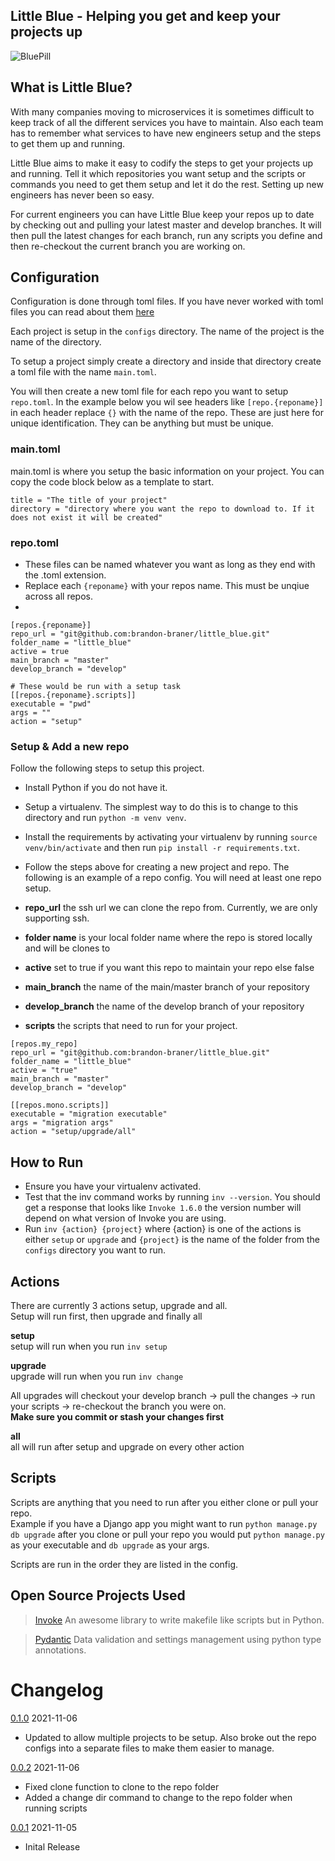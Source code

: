 ## Little Blue - Helping you get and keep your projects up
![BluePill](https://github.com/brandon-braner/images/blob/master/github_images/bluepill_200x210.png?raw=true)

## What is Little Blue?

With many companies moving to microservices it is sometimes difficult to keep track of all the different services you have
to maintain. Also each team has to remember what services to have new engineers setup and the steps to get them up and running.

Little Blue aims to make it easy to codify the steps to get your projects up and running. Tell it which repositories you want
setup and the scripts or commands you need to get them setup and let it do the rest. Setting up new engineers has never been so easy.

For current engineers you can have Little Blue keep your repos up to date by checking out and pulling your latest master and develop branches.
It will then pull the latest changes for each branch, run any scripts you define and then re-checkout the current branch you are working on. 

## Configuration

Configuration is done through toml files. If you have never worked with toml files you can read about them [here](https://github.com/toml-lang/toml)

Each project is setup in the `configs` directory. The name of the project is the name of the directory.  

To setup a project simply create a directory and inside that directory create a toml file with the name `main.toml`.  

You will then create a new toml file for each repo you want to setup `repo.toml`. In the example below you wil see headers like
`[repo.{reponame}]` in each header replace `{}` with the name of the repo. These are just here for unique identification. They can be anything
but must be unique.

### main.toml
main.toml is where you setup the basic information on your project. You can copy the code block below as a template to start.  
```
title = "The title of your project"
directory = "directory where you want the repo to download to. If it does not exist it will be created"
```

### repo.toml
* These files can be named whatever you want as long as they end with the .toml extension.
* Replace each `{reponame}` with your repos name. This must be unqiue across all repos.
* 
```
[repos.{reponame}]
repo_url = "git@github.com:brandon-braner/little_blue.git"
folder_name = "little_blue"
active = true
main_branch = "master"
develop_branch = "develop"

# These would be run with a setup task
[[repos.{reponame}.scripts]]
executable = "pwd"
args = ""
action = "setup"
```


### Setup & Add a new repo

Follow the following steps to setup this project.
* Install Python if you do not have it. 
* Setup a virtualenv. The simplest way to do this is to change to this directory and run `python -m venv venv`.
* Install the requirements by activating your virtualenv by running `source venv/bin/activate` and then run `pip install -r requirements.txt`.
* Follow the steps above for creating a new project and repo.
The following is an example of a repo config. You will need at least one repo setup.

* **repo_url** the ssh url we can clone the repo from. Currently, we are only supporting ssh. 
* **folder name** is your local folder name where the repo is stored locally and will be clones to
* **active** set to true if you want this repo to maintain your repo else false
* **main_branch** the name of the main/master branch of your repository
* **develop_branch** the name of the develop branch of your repository
* **scripts** the scripts that need to run for your project. 
```
[repos.my_repo]
repo_url = "git@github.com:brandon-braner/little_blue.git"
folder_name = "little_blue"
active = "true"
main_branch = "master"
develop_branch = "develop"

[[repos.mono.scripts]]
executable = "migration executable"
args = "migration args"
action = "setup/upgrade/all"
```

## How to Run

* Ensure you have your virtualenv activated.
* Test that the inv command works by running `inv --version`. You should get a response that looks like `Invoke 1.6.0`
the version number will depend on what version of Invoke you are using.
* Run `inv {action} {project}` where {action} is one of the actions is either `setup` or `upgrade` and `{project}` is the name 
of the folder from the `configs` directory you want to run.

## Actions

There are currently 3 actions setup, upgrade and all.  
Setup will run first, then upgrade and finally all

**setup**  
setup will run when you run `inv setup`

**upgrade**  
upgrade will run when you run `inv change`  

All upgrades will checkout your develop branch -> pull the changes -> run your scripts -> re-checkout the branch you were on.  
**Make sure you commit or stash your changes first**
  
**all**  
all will run after setup and upgrade on every other action

## Scripts
Scripts are anything that you need to run after you either clone or pull your repo.  
Example if you have a Django app you might want to run `python manage.py db upgrade` after you clone or pull your repo
you would put `python manage.py` as your executable and `db upgrade` as your args.

Scripts are run in the order they are listed in the config.

## Open Source Projects Used
> [Invoke](https://www.pyinvoke.org/)  An awesome library to write makefile like scripts but in Python.

> [Pydantic](https://pydantic-docs.helpmanual.io/)  Data validation and settings management using python type annotations.

# Changelog
[0.1.0](https://github.com/brandon-braner/little_blue/releases/tag/0.0.2) 2021-11-06
* Updated to allow multiple projects to be setup. Also broke out the repo configs into a separate files
to make them easier to manage.

[0.0.2](https://github.com/brandon-braner/little_blue/releases/tag/0.0.2) 2021-11-06
* Fixed clone function to clone to the repo folder
* Added a change dir command to change to the repo folder when running scripts

[0.0.1](https://github.com/brandon-braner/little_blue/releases/tag/0.0.1) 2021-11-05
* Inital Release